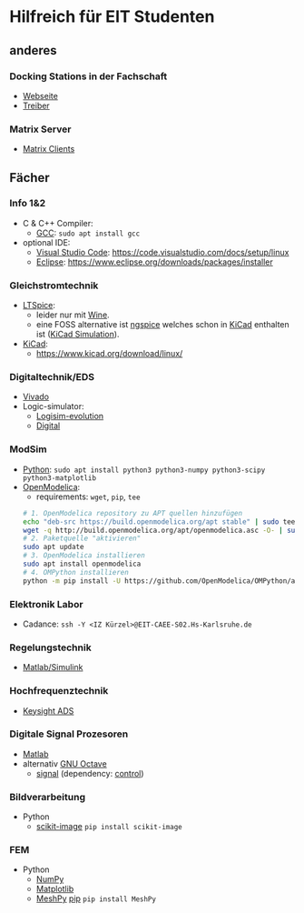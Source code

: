 # Hilfreich für EIT Studenten

## anderes

### Docking Stations in der Fachschaft

* [Webseite](https://i-tec.pro/de/produkt/u3hdmidvidock-3/)
* [Treiber](https://i-tec.cz/wp-content/uploads/man_dri/DisplayLink_Ubuntu.zip)

### Matrix Server

* [Matrix Clients](https://matrix.org/ecosystem/clients/)

## Fächer

### Info 1&2
* C & C++ Compiler:
  * [GCC](https://gcc.gnu.org/): `sudo apt install gcc`
* optional IDE:
  *  [Visual Studio Code](https://code.visualstudio.com/): https://code.visualstudio.com/docs/setup/linux
  *  [Eclipse](https://www.eclipse.org/downloads/packages/): https://www.eclipse.org/downloads/packages/installer

### Gleichstromtechnik

* [LTSpice](https://www.analog.com/en/design-center/design-tools-and-calculators/ltspice-simulator.html):
  * leider nur mit [Wine](https://www.winehq.org/).
  * eine FOSS alternative ist [ngspice](https://ngspice.sourceforge.io/) welches schon in [KiCad](https://www.kicad.org/) enthalten ist ([KiCad Simulation](https://docs.kicad.org/7.0/de/eeschema/eeschema.html#simulator)).
* [KiCad](https://www.kicad.org/):
  * https://www.kicad.org/download/linux/

### Digitaltechnik/EDS

* [Vivado](https://www.xilinx.com/support/download.html)
* Logic-simulator:
  * [Logisim-evolution](https://github.com/logisim-evolution/logisim-evolution)
  * [Digital](https://github.com/hneemann/Digital)

### ModSim

* [Python](https://www.python.org/): `sudo apt install python3 python3-numpy python3-scipy python3-matplotlib`
* [OpenModelica](https://openmodelica.org/download/download-linux):
  * requirements: `wget`, `pip`, `tee`
  ```bash
  # 1. OpenModelica repository zu APT quellen hinzufügen
  echo "deb-src https://build.openmodelica.org/apt stable" | sudo tee -a /etc/apt/sources.list.d/openmodelica.list
  wget -q http://build.openmodelica.org/apt/openmodelica.asc -O- | sudo apt-key add -
  # 2. Paketquelle "aktivieren"
  sudo apt update
  # 3. OpenModelica installieren
  sudo apt install openmodelica
  # 4. OMPython installieren
  python -m pip install -U https://github.com/OpenModelica/OMPython/archive/master.zip
  ```

### Elektronik Labor

* Cadance: `ssh -Y <IZ Kürzel>@EIT-CAEE-S02.Hs-Karlsruhe.de`

### Regelungstechnik

* [Matlab/Simulink](https://de.mathworks.com/support/requirements/matlab-linux.html)

### Hochfrequenztechnik

* [Keysight ADS](https://www.keysight.com/de/de/lib/software-detail/computer-software/pathwave-advanced-design-system-ads-software-2212036/ads-2023-linux.html)

### Digitale Signal Prozesoren

* [Matlab](https://de.mathworks.com/support/requirements/matlab-linux.html)
* alternativ [GNU Octave](https://www.octave.org/)
  * [signal](https://gnu-octave.github.io/packages/signal/) (dependency: [control](https://gnu-octave.github.io/packages/control/))

### Bildverarbeitung

* Python
  * [scikit-image](https://pypi.org/project/scikit-image/) `pip install scikit-image`
 
### FEM

* Python
  * [NumPy](https://numpy.org/)
  * [Matplotlib](https://matplotlib.org/)
  * [MeshPy](https://documen.tician.de/meshpy/index.html) [pip](https://pypi.org/project/MeshPy/) `pip install MeshPy`
